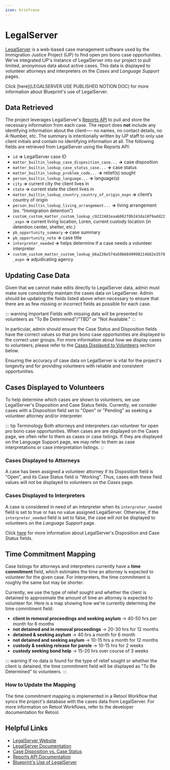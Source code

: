 ```yaml
---
icon: briefcase
---
```


# LegalServer

[LegalServer](https://www.legalserver.org) is a web-based case management software used by the Immigration Justice Project (IJP) to find open pro bono case opportunities. We've integrated IJP's instance of LegalServer into our project to pull limited, anonymous data about active cases. This data is displayed to volunteer attorneys and interpreters on the *Cases* and *Language Support* pages.

Click [here](LEGALSERVER USE PUBLISHED NOTION DOC) for more information about Blueprint's use of LegalServer.


## Data Retrieved

The project leverages LegalServer's [Reports API](https://help.legalserver.org/article/1751-reports-api) to pull and store the necessary information from each case. The report does **not** include any identifying information about the client—- no names, no contact details, no A-Number, etc. The summary is intentionally written by IJP staff to only use client initials and contain no identifying information at all. The following fields are retrieved from LegalServer using the Reports API:

- `id` **→** LegalServer case ID
- `matter_builtin_lookup_case_disposition_case...` **→** case disposition 
- `matter_builtin_lookup_case_status_case...` **→** case status 
- `matter_builtin_lookup_problem_code...` **→** relief(s) sought
- `person_builtin_lookup_language...` **→** language(s)
- `city` **→** current city the client lives in 
- `state` **→** current state the client lives in
- `matter_builtin_lookup_country_country_of_origin_expn` **→** client’s country of origin
- `person_builtin_lookup_living_arrangement...` **→** living arrangement (ex. “Immigration detention”)
- `custom_custom_matter_custom_lookup_c9222481eaa6062f0b243da18f9add22_expn` **→** current living location, Loren, current custody location (in detention center, shelter, etc.)
- `pb_opportunity_summary` **→** case summary
- `pb_opportunity_note` **→** case title
- `interpreter_needed` **→** helps determine if a case needs a volunteer interpreter
- `custom_custom_matter_custom_lookup_b6a226e574a50b6849998214b82e3570_expn` **→** adjudicating agency 

## Updating Case Data

Given that we cannot make edits directly to LegalServer data, admin must make sure consistently maintain the cases data on LegalServer. Admin should be updating the fields listed above when necessary to ensure that there are as few missing or incorrect fields as possible for each case. 

::: warning Important
Fields with missing data will be presented to volunteers as "To Be Determined"/"TBD" or "Not Available."
:::

In particular, admin should ensure the Case Status and Disposition fields have the correct values so that pro bono case opportunities are displayed to the correct user groups. For more information about how we display cases to volunteers, please refer to the [Cases Displayed to Volunteers](legalserver.md#cases-displayed-to-volunteers) section below.

Ensuring the accuracy of case data on LegalServer is vital for the project's longevity and for providing volunteers with reliable and consistent opportunities.

## Cases Displayed to Volunteers

To help determine which cases are shown to volunteers, we use LegalServer's Disposition and Case Status fields. Currently, we consider cases with a Disposition field set to "Open" or "Pending" as seeking a volunteer attorney and/or interpreter.

::: tip Terminology
Both attorneys and interpreters can volunteer for open pro bono case opportunities. When cases are are displayed on the Cases page, we often refer to them as cases or case listings. If they are displayed on the Language Support page, we may refer to them as case interpretations or case interpretation listings.
:::

### Cases Displayed to Attorneys

A case has been assigned a volunteer attorney if its Disposition field is "Open", and its Case Status field is "Working". Thus, cases with these field values will *not* be displayed to volunteers on the *Cases* page.


### Cases Displayed to Interpreters

A case is considered in need of an interpreter when its `interpreter_needed` field is set to true or has no value assigned LegalServer. Otherwise, if the `interpreter_needed` field is set to false, the case will *not* be displayed to volunteers on the *Language Support* page.


Click [here](https://help.legalserver.org/article/1632-disposition-and-case-status-compared) for more information about LegalServer's Disposition and Case Status fields.

## Time Commitment Mapping

Case listings for attorneys and interpreters currently have a **time commitment** field, which estimates the time an attorney is expected to volunteer for the given case. For interpreters, the time commitment is roughly the same but may be shorter. 

Currently, we use the type of relief sought and whether the client is detained to approximate the amount of time an attorney is expected to volunteer for. Here is a map showing how we're currently determing the time commitment field:

- **client in removal proceedings and seeking asylum** → 40-50 hrs per month for 6 months
- **not detained and in removal proceedings** → 20-30 hrs for 12 months
- **detained & seeking asylum** → 40 hrs a month for 6 month
- **not detained and seeking asylum** → 10-15 hrs a month for 12 months
- **custody & seeking release for parole** → 10-15 hrs for 2 weeks
- **custody seeking bond help** → 15-20 hrs over course of 3 weeks

::: warning
If no data is found for the type of relief sought or whether the client is detained, the time commitment field will be displayed as "To Be Determined" to volunteers.
:::

### How to Update the Mapping

The time commitment mapping is implemented in a Retool Workflow that syncs the project's database with the cases data from LegalServer. For more information on Retool Workflows, refer to the developer documentation for Retool.

## Helpful Links

- [LegalServer Website](https://help.legalserver.org)
- [LegalServer Documentation](https://apidocs.legalserver.org)
- [Case Disposition vs. Case Status](https://help.legalserver.org/article/1632-disposition-and-case-status-compared)
- [Reports API Documentation](https://help.legalserver.org/article/1751-reports-api)
- [Blueprint's Use of LegalServer]()